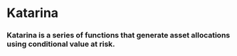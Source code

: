 # Katarina
### Katarina is a series of functions that generate asset allocations using conditional value at risk.
